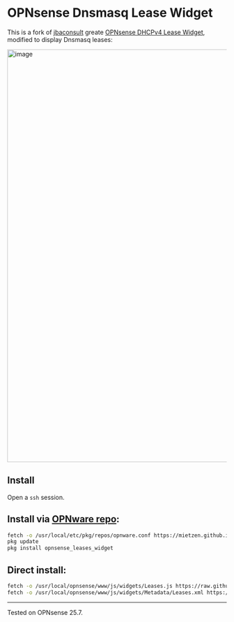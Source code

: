 # OPNsense Dnsmasq Lease Widget

This is a fork of [jbaconsult](https://github.com/jbaconsult) greate [OPNsense DHCPv4 Lease Widget](https://github.com/jbaconsult/opnsense_stuff), modified to display Dnsmasq leases:

<img width="2942" height="946" alt="image" src="https://github.com/user-attachments/assets/708e6591-afc3-4d2e-85a5-363bc064bb12" />

## Install

Open a `ssh` session.

## Install via [OPNware repo](https://github.com/mietzen/OPNware):

```sh
fetch -o /usr/local/etc/pkg/repos/opnware.conf https://mietzen.github.io/OPNware/opnware.conf
pkg update
pkg install opnsense_leases_widget
```

## Direct install:

```sh
fetch -o /usr/local/opnsense/www/js/widgets/Leases.js https://raw.githubusercontent.com/mietzen/opnsense_leases_widget/refs/heads/main/Leases.js
fetch -o /usr/local/opnsense/www/js/widgets/Metadata/Leases.xml https://raw.githubusercontent.com/mietzen/opnsense_leases_widget/refs/heads/main/Leases.xml
```

---
Tested on OPNsense 25.7.

